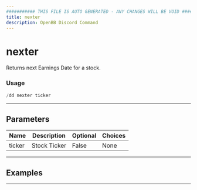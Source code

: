 ```yaml
---
########### THIS FILE IS AUTO GENERATED - ANY CHANGES WILL BE VOID ###########
title: nexter
description: OpenBB Discord Command
---
```


# nexter

Returns next Earnings Date for a stock.

### Usage

```python wordwrap
/dd nexter ticker
```

---

## Parameters

| Name | Description | Optional | Choices |
| ---- | ----------- | -------- | ------- |
| ticker | Stock Ticker | False | None |


---

## Examples


---
